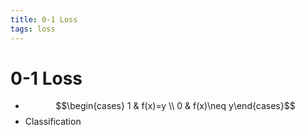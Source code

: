 ```yaml
---
title: 0-1 Loss
tags: loss
---
```


# 0-1 Loss
- $$\begin{cases} 1 & f(x)=y \\ 0 & f(x)\neq y\end{cases}$$
- Classification




























